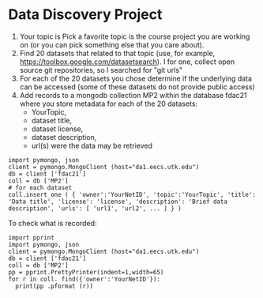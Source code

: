 # Data Discovery Project


1. Your topic is Pick a favorite topic is the
   course project you are working on  (or you can pick something
   else that you care about).
2. Find 20 datasets that related to that topic (use, for example,
   https://toolbox.google.com/datasetsearch). I for one, collect open
   source git repositories, so I searched for "git urls"
3. For each of the 20 datasets you chose determine if the underlying data can be accessed (some of these datasets do not provide public access)
4. Add records to a mongodb collection MP2 within the database fdac21
   where you store metadata for each of the 20 datasets:
   - YourTopic,
   - dataset title,
   - dataset license,
   - dataset description,
   - url(s) were the data may be retrieved
   
```
import pymongo, json
client = pymongo.MongoClient (host="da1.eecs.utk.edu")
db = client ['fdac21']
coll = db ['MP2']
# for each dataset
coll.insert_one ( { 'owner':'YourNetID', 'topic':'YourTopic', 'title': 'Data title', 'license': 'license', 'description': 'Brief data description', 'urls': [ 'url1', 'url2', ... ] } )
```


To check what is recorded:
```
import pprint
import pymongo, json
client = pymongo.MongoClient (host="da1.eecs.utk.edu")
db = client ['fdac21']
coll = db ['MP2']
pp = pprint.PrettyPrinter(indent=1,width=65)
for r in coll. find({'owner':'YourNetID'}):
  print(pp .pformat (r))  
```
